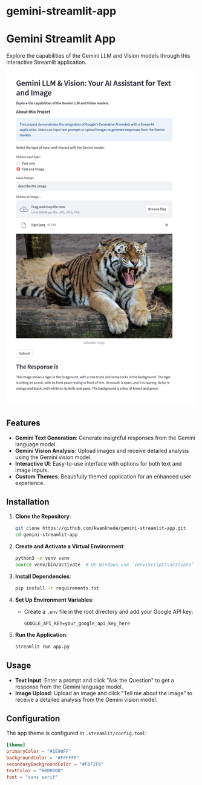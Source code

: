 # gemini-streamlit-app


# Gemini Streamlit App

Explore the capabilities of the Gemini LLM and Vision models through this interactive Streamlit application.

![App Screenshot](screenshot.png)

## Features

- **Gemini Text Generation**: Generate insightful responses from the Gemini language model.
- **Gemini Vision Analysis**: Upload images and receive detailed analysis using the Gemini vision model.
- **Interactive UI**: Easy-to-use interface with options for both text and image inputs.
- **Custom Themes**: Beautifully themed application for an enhanced user experience.

## Installation

1. **Clone the Repository**:
    ```bash
    git clone https://github.com/kwankhede/gemini-streamlit-app.git
    cd gemini-streamlit-app
    ```

2. **Create and Activate a Virtual Environment**:
    ```bash
    python3 -m venv venv
    source venv/bin/activate  # On Windows use `venv\Scripts\activate`
    ```

3. **Install Dependencies**:
    ```bash
    pip install -r requirements.txt
    ```

4. **Set Up Environment Variables**:
    - Create a `.env` file in the root directory and add your Google API key:
      ```env
      GOOGLE_API_KEY=your_google_api_key_here
      ```

5. **Run the Application**:
    ```bash
    streamlit run app.py
    ```

## Usage

- **Text Input**: Enter a prompt and click "Ask the Question" to get a response from the Gemini language model.
- **Image Upload**: Upload an image and click "Tell me about the image" to receive a detailed analysis from the Gemini vision model.

## Configuration

The app theme is configured in `.streamlit/config.toml`:

```toml
[theme]
primaryColor = "#1E90FF"
backgroundColor = "#FFFFFF"
secondaryBackgroundColor = "#F0F2F6"
textColor = "#000000"
font = "sans serif"
